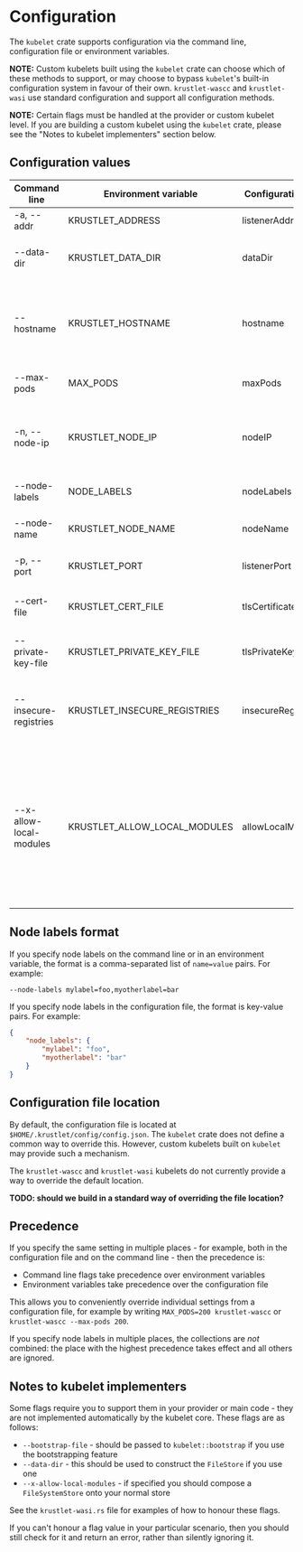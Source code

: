 # Configuration

The `kubelet` crate supports configuration via the command line, configuration
file or environment variables.

**NOTE:** Custom kubelets built using the `kubelet` crate can choose which of
these methods to support, or may choose to bypass `kubelet`'s built-in
configuration system in favour of their own. `krustlet-wascc` and
`krustlet-wasi` use standard configuration and support all configuration
methods.

**NOTE:** Certain flags must be handled at the provider or custom kubelet level.
If you are building a custom kubelet using the `kubelet` crate, please see the
"Notes to kubelet implementers" section below.

## Configuration values

| Command line       | Environment variable      | Configuration file | Description                                                                                                                                                                                            |
|--------------------|---------------------------|--------------------|--------------------------------------------------------------------------------------------------------------------------------------------------------------------------------------------------------|
| -a, --addr         | KRUSTLET_ADDRESS          | listenerAddress    | The address on which the kubelet should listen                                                                                                                                                         |
| --data-dir         | KRUSTLET_DATA_DIR         | dataDir            | The path under which the kubelet should store data (e.g. logs, container images, etc.). The default is `$HOME/.krustlet`                                                                               |
| --hostname         | KRUSTLET_HOSTNAME         | hostname           | The name of the host where the kubelet runs. Defaults to the hostname of the machine where the kubelet is running; pass this if the name in the TLS certificate does not match the actual machine name |
| --max-pods         | MAX_PODS                  | maxPods            | The maximum number of pods to schedule on the kubelet at any one time. The default is 110                                                                                                              |
| -n, --node-ip      | KRUSTLET_NODE_IP          | nodeIP             | The IP address of the node registered with the Kubernetes master. Defaults to the IP address of the kubelet hostname, as obtained from DNS                                                             |
| --node-labels      | NODE_LABELS               | nodeLabels         | The labels to apply to the node when it registers in the cluster. See below for format                                                                                                                 |
| --node-name        | KRUSTLET_NODE_NAME        | nodeName           | The name by which to refer to the kubelet node in Kubernetes. Defaults to the hostname                                                                                                                 |
| -p, --port         | KRUSTLET_PORT             | listenerPort       | The port on which the kubelet should listen. The default is 3000                                                                                                                                       |
| --cert-file        | KRUSTLET_CERT_FILE        | tlsCertificateFile | The path to the TLS certificate for the kubelet. The default is `(data directory)/config/krustlet.crt`                                                                                                 |
| --private-key-file | KRUSTLET_PRIVATE_KEY_FILE | tlsPrivateKeyFile  | The path to the private key for the TLS certificate. The default is `(data directory)/config/krustlet.key`                                                                                             |
| --insecure-registries | KRUSTLET_INSECURE_REGISTRIES | insecureRegistries  | A list of registries that should be accessed using HTTP instead of HTTPS. On the command line or environment variable, use commas to separate multiple registries |
| --x-allow-local-modules | KRUSTLET_ALLOW_LOCAL_MODULES | allowLocalModules | If true, the kubelet should recognise references prefixed with 'fs' as indicating a filesystem path rather than a registry location. This is an experimental flag for use in development scenarios where you don't want to repeatedly push your local builds to a registry; it is likely to be removed in a future version when we have a more comprehensive toolchain for local development. |

## Node labels format

If you specify node labels on the command line or in an environment variable,
the format is a comma-separated list of `name=value` pairs. For example:

```text
--node-labels mylabel=foo,myotherlabel=bar
```

If you specify node labels in the configuration file, the format is key-value
pairs. For example:

```json
{
    "node_labels": {
        "mylabel": "foo",
        "myotherlabel": "bar"
    }
}
```

## Configuration file location

By default, the configuration file is located at
`$HOME/.krustlet/config/config.json`. The `kubelet` crate does not define a
common way to override this.  However, custom kubelets built on `kubelet` may
provide such a mechanism.

The `krustlet-wascc` and `krustlet-wasi` kubelets do not currently provide a way
to override the default location.

**TODO: should we build in a standard way of overriding the file location?**

## Precedence

If you specify the same setting in multiple places - for example, both in the
configuration file and on the command line - then the precedence is:

* Command line flags take precedence over environment variables
* Environment variables take precedence over the configuration file

This allows you to conveniently override individual settings from a
configuration file, for example by writing `MAX_PODS=200 krustlet-wascc` or
`krustlet-wascc --max-pods 200`.

If you specify node labels in multiple places, the collections are _not_
combined: the place with the highest precedence takes effect and all others are
ignored.

## Notes to kubelet implementers

Some flags require you to support them in your provider or main code - they are
not implemented automatically by the kubelet core. These flags are as follows:

* `--bootstrap-file` - should be passed to `kubelet::bootstrap` if you use the
  bootstrapping feature
* `--data-dir` - this should be used to construct the `FileStore` if you use one
* `--x-allow-local-modules` - if specified you should compose a
  `FileSystemStore` onto your normal store

See the `krustlet-wasi.rs` file for examples of how to honour these flags.

If you can't honour a flag value in your particular scenario, then you should
still check for it and return an error, rather than silently ignoring it.

